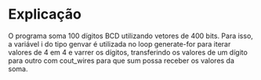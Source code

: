 # Explicação

O programa soma 100 dígitos BCD utilizando vetores de 400 bits. Para isso, a variável i do tipo genvar é utilizada no loop generate-for para iterar valores de 4 em 4 e varrer os dígitos, transferindo os valores de um dígito para outro com cout_wires para que sum possa receber os valores da soma.
